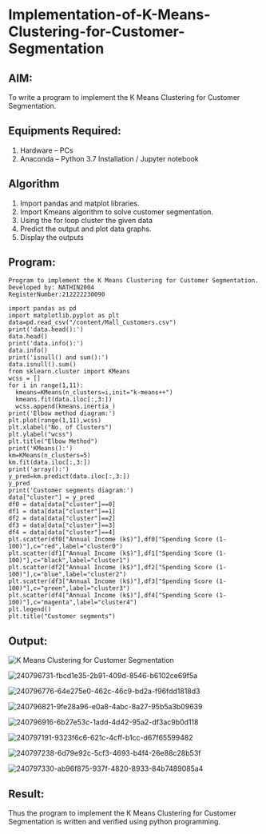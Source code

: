 # Implementation-of-K-Means-Clustering-for-Customer-Segmentation

## AIM:
To write a program to implement the K Means Clustering for Customer Segmentation.

## Equipments Required:
1. Hardware – PCs
2. Anaconda – Python 3.7 Installation / Jupyter notebook

## Algorithm
1. Import pandas and matplot libraries.
2. Import Kmeans algorithm to solve customer segmentation.
3. Using the for loop cluster the given data
4. Predict the output and plot data graphs.
5. Display the outputs
 
## Program:
```
Program to implement the K Means Clustering for Customer Segmentation.
Developed by: NATHIN2004
RegisterNumber:212222230090
```
```
import pandas as pd
import matplotlib.pyplot as plt
data=pd.read_csv("/content/Mall_Customers.csv")
print('data.head():')
data.head()
print('data.info():')
data.info()
print('isnull() and sum():')
data.isnull().sum()
from sklearn.cluster import KMeans
wcss = []
for i in range(1,11):
  kmeans=KMeans(n_clusters=i,init="k-means++")
  kmeans.fit(data.iloc[:,3:])
  wcss.append(kmeans.inertia_)
print('Elbow method diagram:')
plt.plot(range(1,11),wcss)
plt.xlabel("No. of Clusters")
plt.ylabel("wcss")
plt.title("Elbow Method")
print('KMeans():')
km=KMeans(n_clusters=5)
km.fit(data.iloc[:,3:])
print('array():')
y_pred=km.predict(data.iloc[:,3:])
y_pred
print('Customer segments diagram:')
data["cluster"] = y_pred
df0 = data[data["cluster"]==0]
df1 = data[data["cluster"]==1]
df2 = data[data["cluster"]==2]
df3 = data[data["cluster"]==3]
df4 = data[data["cluster"]==4]
plt.scatter(df0["Annual Income (k$)"],df0["Spending Score (1-100)"],c="red",label="cluster0")
plt.scatter(df1["Annual Income (k$)"],df1["Spending Score (1-100)"],c="black",label="cluster1")
plt.scatter(df2["Annual Income (k$)"],df2["Spending Score (1-100)"],c="blue",label="cluster2")
plt.scatter(df3["Annual Income (k$)"],df3["Spending Score (1-100)"],c="green",label="cluster3")
plt.scatter(df4["Annual Income (k$)"],df4["Spending Score (1-100)"],c="magenta",label="cluster4")
plt.legend()
plt.title("Customer segments")
```
## Output:
![K Means Clustering for Customer Segmentation](sam.png)

![240796731-fbcd1e35-2b91-409d-8546-b6102ce69f5a](https://github.com/NathinR/Implementation-of-K-Means-Clustering-for-Customer-Segmentation/assets/118679646/accc6248-9e7a-425b-92ba-eaa15dccf4b5)

![240796776-64e275e0-462c-46c9-bd2a-f96fdd1818d3](https://github.com/NathinR/Implementation-of-K-Means-Clustering-for-Customer-Segmentation/assets/118679646/d372b97e-b09c-4e64-8795-95cfb0c311ab)

![240796821-9fe28a96-e0a8-4abc-8a27-95b5a3b09639](https://github.com/NathinR/Implementation-of-K-Means-Clustering-for-Customer-Segmentation/assets/118679646/44b27d8e-c0d2-4038-b41c-677384a42b87)

![240796916-6b27e53c-1add-4d42-95a2-df3ac9b0d118](https://github.com/NathinR/Implementation-of-K-Means-Clustering-for-Customer-Segmentation/assets/118679646/47e5bf59-c56c-4268-a8eb-50926ab44d8c)

![240797191-9323f6c6-621c-4cff-b1cc-d67f65599482](https://github.com/NathinR/Implementation-of-K-Means-Clustering-for-Customer-Segmentation/assets/118679646/7d91755e-0e3c-4d39-a083-78edaa2c6079)

![240797238-6d79e92c-5cf3-4693-b4f4-26e88c28b53f](https://github.com/NathinR/Implementation-of-K-Means-Clustering-for-Customer-Segmentation/assets/118679646/7eb19c73-7299-4138-9935-954a363c9981)

![240797330-ab96f875-937f-4820-8933-84b7489085a4](https://github.com/NathinR/Implementation-of-K-Means-Clustering-for-Customer-Segmentation/assets/118679646/7a24df94-4eca-4683-b93a-36084336d8a4)

## Result:
Thus the program to implement the K Means Clustering for Customer Segmentation is written and verified using python programming.
